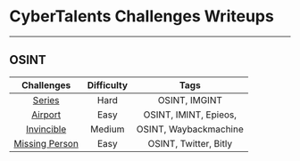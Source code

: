 # CyberTalents Challenges Writeups

***



## OSINT

|                          Challenges                          | Difficulty |         Tags          |
| :----------------------------------------------------------: | :--------: | :-------------------: |
| [Series](https://github.com/castiel-aj/Cybertalents-Challenges-Writeups/blob/master/OSINT/Challenges/Series/Series%20-%20Writeup.md) |    Hard    |     OSINT, IMGINT     |
| [Airport](https://github.com/castiel-aj/Cybertalents-Challenges-Writeups/blob/master/OSINT/Challenges/Airport/Airport%20-%20Writeup.md) |    Easy    | OSINT, IMINT, Epieos, |
| [Invincible](https://github.com/castiel-aj/Cybertalents-Challenges-Writeups/blob/master/OSINT/Challenges/Invincible/Invincible%20-%20Writeup.md) |   Medium   | OSINT, Waybackmachine |
| [Missing Person](https://github.com/castiel-aj/Cybertalents-Challenges-Writeups/blob/master/OSINT/Challenges/Missing%20Person/Missing%20Person%20-%20Writeup.md) |    Easy    | OSINT, Twitter, Bitly |


